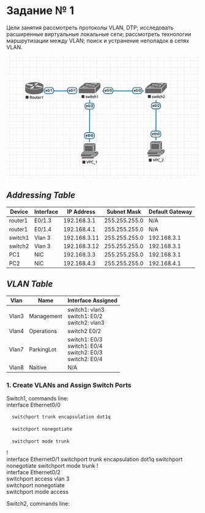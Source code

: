 # Задание № 1
Цели занятия
рассмотреть протоколы VLAN, DTP;
исследовать расширенные виртуальные локальные сети;
рассмотреть технологии маршрутизации между VLAN;
поиск и устранение неполадок в сетях VLAN.

![](https://github.com/tatujo2/networks/blob/main/screenshots/1.1.png)

## _Addressing Table_ 

| Device | Interface  | IP Address   |  Subnet Mask  | Default Gateway |
|--------|------------|--------------|---------------|-----------------|
|router1 | E0/1.3     | 192.168.3.1  | 255.255.255.0 |       N/A       |
|router1 | E0/1.4     | 192.168.4.1  | 255.255.255.0 |       N/A       |
|switch1 | Vlan 3     | 192.168.3.11 | 255.255.255.0 |192.168.3.1      |
|switch2 | Vlan 3     | 192.168.3.12 | 255.255.255.0 |192.168.3.1      |
|PC1     | NIC        | 192.168.3.3  | 255.255.255.0 |192.168.3.1      |
|PC2     | NIC        | 192.168.4.3  | 255.255.255.0 |192.168.4.1      |

## _VLAN Table_ 
|Vlan | Name | Interface Assigned|
|-----|------|-------------------|
|Vlan3|Management|switch1: vlan3 <br> switch1: E0/2 <br> switch2: vlan3|
|Vlan4|Operations|switch2 E0/2|
|Vlan7|ParkingLot|switch1: E0/3 <br> switch1: E0/4 <br> switch2: E0/3 <br> switch2: E0/4|
|Vlan8|Naitive|N/A|


### 1. Create VLANs and Assign Switch Ports
Switch1, commands line:
<br> interface Ethernet0/0
      
      switchport trunk encapsulation dot1q
      
      switchport nonegotiate
      
      switchport mode trunk
!
<br> interface Ethernet0/1
      switchport trunk encapsulation dot1q
      switchport nonegotiate
      switchport mode trunk
!
<br> interface Ethernet0/2
  <br> switchport access vlan 3
  <br> switchport nonegotiate
  <br> switchport mode access


Switch2, commands line:
